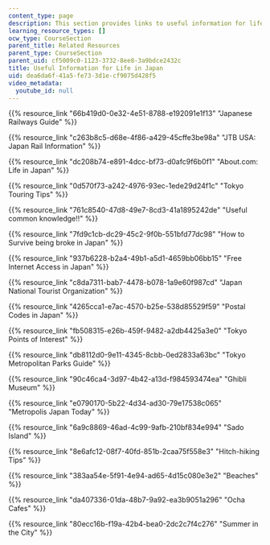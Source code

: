 ```yaml
---
content_type: page
description: This section provides links to useful information for life in Japan.
learning_resource_types: []
ocw_type: CourseSection
parent_title: Related Resources
parent_type: CourseSection
parent_uid: cf5009c0-1123-3732-8ee8-3a9bdce2432c
title: Useful Information for Life in Japan
uid: dea6da6f-41a5-fe73-3d1e-cf9075d428f5
video_metadata:
  youtube_id: null
---
```


{{% resource_link "66b419d0-0e32-4e51-8788-e192091e1f13" "Japanese Railways Guide" %}}

{{% resource_link "c263b8c5-d68e-4f86-a429-45cffe3be98a" "JTB USA: Japan Rail Information" %}}

{{% resource_link "dc208b74-e891-4dcc-bf73-d0afc9f6b0f1" "About.com: Life in Japan" %}}

{{% resource_link "0d570f73-a242-4976-93ec-1ede29d24f1c" "Tokyo Touring Tips" %}}

{{% resource_link "761c8540-47d8-49e7-8cd3-41a1895242de" "Useful common knowledge!!" %}}

{{% resource_link "7fd9c1cb-dc29-45c2-9f0b-551bfd77dc98" "How to Survive being broke in Japan" %}}

{{% resource_link "937b6228-b2a4-49b1-a5d1-4659bb06bb15" "Free Internet Access in Japan" %}}

{{% resource_link "c8da7311-bab7-4478-b078-1a9e60f987cd" "Japan National Tourist Organization" %}}

{{% resource_link "4265cca1-e7ac-4570-b25e-538d85529f59" "Postal Codes in Japan" %}}

{{% resource_link "fb508315-e26b-459f-9482-a2db4425a3e0" "Tokyo Points of Interest" %}}

{{% resource_link "db8112d0-9e11-4345-8cbb-0ed2833a63bc" "Tokyo Metropolitan Parks Guide" %}}

{{% resource_link "90c46ca4-3d97-4b42-a13d-f984593474ea" "Ghibli Museum" %}}

{{% resource_link "e0790170-5b22-4d34-ad30-79e17538c065" "Metropolis Japan Today" %}}

{{% resource_link "6a9c8869-46ad-4c99-9afb-210bf834e994" "Sado Island" %}}

{{% resource_link "8e6afc12-08f7-40fd-851b-2caa75f558e3" "Hitch-hiking Tips" %}}

{{% resource_link "383aa54e-5f91-4e94-ad65-4d15c080e3e2" "Beaches" %}}

{{% resource_link "da407336-01da-48b7-9a92-ea3b9051a296" "Ocha Cafes" %}}

{{% resource_link "80ecc16b-f19a-42b4-bea0-2dc2c7f4c276" "Summer in the City" %}}